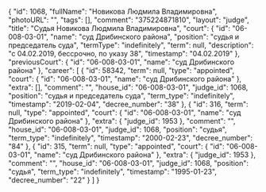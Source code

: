 {
    "id": 1068,
    "fullName": "Новикова Людмила Владимировна",
    "photoURL": "",
    "tags": [],
    "comment": "375224871810",
    "layout": "judge",
    "title": "Судья Новикова Людмила Владимировна",
    "court": {
        "id": "06-008-03-01",
        "name": "суд Дрибинского района",
        "position": "судья и председатель суда",
        "termType": "indefinitely",
        "term": null,
        "description": "c 04.02.2019, бессрочно, по указу 38",
        "timestamp": "04.02.2019"
    },
    "previousCourt": {
        "id": "06-008-03-01",
        "name": "суд Дрибинского района"
    },
    "career": [
        {
            "id": 58342,
            "term": null,
            "type": "appointed",
            "court": {
                "id": "06-008-03-01",
                "name": "суд Дрибинского района"
            },
            "extra": [],
            "comment": "",
            "house_id": "06-008-03-01",
            "judge_id": 1068,
            "position": "судья и председатель суда",
            "term_type": "indefinitely",
            "timestamp": "2019-02-04",
            "decree_number": "38"
        },
        {
            "id": 316,
            "term": null,
            "type": "appointed",
            "court": {
                "id": "06-008-03-01",
                "name": "суд Дрибинского района"
            },
            "extra": {
                "judge_id": 1953
            },
            "comment": "",
            "house_id": "06-008-03-01",
            "judge_id": 1068,
            "position": "судья",
            "term_type": "indefinitely",
            "timestamp": "2000-02-23",
            "decree_number": "84"
        },
        {
            "id": 315,
            "term": null,
            "type": "appointed",
            "court": {
                "id": "06-008-03-01",
                "name": "суд Дрибинского района"
            },
            "extra": {
                "judge_id": 1953
            },
            "comment": "",
            "house_id": "06-008-03-01",
            "judge_id": 1068,
            "position": "судья",
            "term_type": "indefinitely",
            "timestamp": "1995-01-23",
            "decree_number": "22"
        }
    ]
}